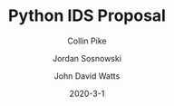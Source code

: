 ---
title: "Python IDS Proposal"
author: [Collin Pike, Jordan Sosnowski, John David Watts]
date: "2020-3-1"
subject: "Python IDS"
keywords: [ids, python, machine learning, syn flood]
lang: "en"
---